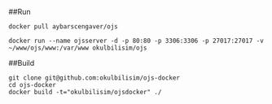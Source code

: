##Run

```docker pull aybarscengaver/ojs```

```docker run --name ojsserver -d -p 80:80 -p 3306:3306 -p 27017:27017 -v ~/www/ojs/www:/var/www okulbilisim/ojs```

##Build

  	git clone git@github.com:okulbilisim/ojs-docker
	cd ojs-docker
	docker build -t="okulbilisim/ojsdocker" ./

